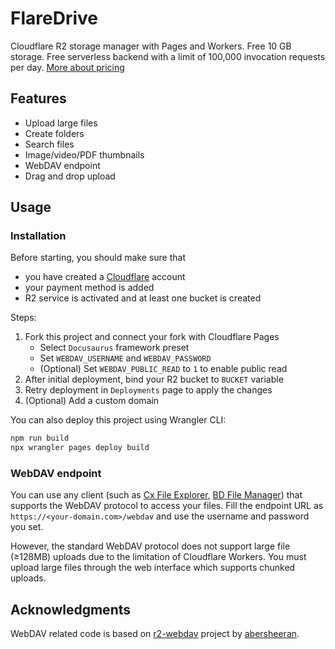 # FlareDrive

Cloudflare R2 storage manager with Pages and Workers. Free 10 GB storage.
Free serverless backend with a limit of 100,000 invocation requests per day.
[More about pricing](https://developers.cloudflare.com/r2/platform/pricing/)

## Features

- Upload large files
- Create folders
- Search files
- Image/video/PDF thumbnails
- WebDAV endpoint
- Drag and drop upload

## Usage

### Installation

Before starting, you should make sure that

- you have created a [Cloudflare](https://dash.cloudflare.com/) account
- your payment method is added
- R2 service is activated and at least one bucket is created

Steps:

1. Fork this project and connect your fork with Cloudflare Pages
   - Select `Docusaurus` framework preset
   - Set `WEBDAV_USERNAME` and `WEBDAV_PASSWORD`
   - (Optional) Set `WEBDAV_PUBLIC_READ` to `1` to enable public read
2. After initial deployment, bind your R2 bucket to `BUCKET` variable
3. Retry deployment in `Deployments` page to apply the changes
4. (Optional) Add a custom domain

You can also deploy this project using Wrangler CLI:

```bash
npm run build
npx wrangler pages deploy build
```

### WebDAV endpoint

You can use any client (such as [Cx File Explorer](https://play.google.com/store/apps/details?id=com.cxinventor.file.explorer), [BD File Manager](https://play.google.com/store/apps/details?id=com.liuzho.file.explorer))
that supports the WebDAV protocol to access your files.
Fill the endpoint URL as `https://<your-domain.com>/webdav` and use the username and password you set.

However, the standard WebDAV protocol does not support large file (≥128MB) uploads due to the limitation of Cloudflare Workers.
You must upload large files through the web interface which supports chunked uploads.

## Acknowledgments

WebDAV related code is based on [r2-webdav](
  https://github.com/abersheeran/r2-webdav
) project by [abersheeran](
  https://github.com/abersheeran
).

